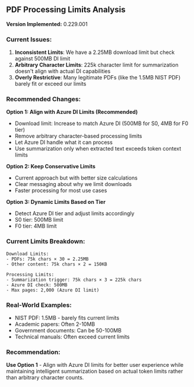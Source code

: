 ## PDF Processing Limits Analysis

**Version Implemented:** 0.229.001

### Current Issues:

1. **Inconsistent Limits**: We have a 2.25MB download limit but check against 500MB DI limit
2. **Arbitrary Character Limits**: 225k character limit for summarization doesn't align with actual DI capabilities  
3. **Overly Restrictive**: Many legitimate PDFs (like the 1.5MB NIST PDF) barely fit or exceed our limits

### Recommended Changes:

**Option 1: Align with Azure DI Limits (Recommended)**
- Download limit: Increase to match Azure DI (500MB for S0, 4MB for F0 tier)
- Remove arbitrary character-based processing limits
- Let Azure DI handle what it can process
- Use summarization only when extracted text exceeds token context limits

**Option 2: Keep Conservative Limits**
- Current approach but with better size calculations
- Clear messaging about why we limit downloads
- Faster processing for most use cases

**Option 3: Dynamic Limits Based on Tier**
- Detect Azure DI tier and adjust limits accordingly
- S0 tier: 500MB limit
- F0 tier: 4MB limit

### Current Limits Breakdown:
```
Download Limits:
- PDFs: 75k chars × 30 = 2.25MB 
- Other content: 75k chars × 2 = 150KB

Processing Limits:
- Summarization trigger: 75k chars × 3 = 225k chars
- Azure DI check: 500MB
- Max pages: 2,000 (Azure DI limit)
```

### Real-World Examples:
- NIST PDF: 1.5MB - barely fits current limits
- Academic papers: Often 2-10MB
- Government documents: Can be 50-100MB
- Technical manuals: Often exceed current limits

### Recommendation:
**Use Option 1** - Align with Azure DI limits for better user experience while maintaining intelligent summarization based on actual token limits rather than arbitrary character counts.